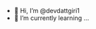 - 👋 Hi, I’m @devdattgiri1
- 🌱 I’m currently learning ...

<!---
devdattgiri1/devdattgiri1 is a ✨ special ✨ repository because its `README.md` (this file) appears on your GitHub profile.
You can click the Preview link to take a look at your changes.
--->
